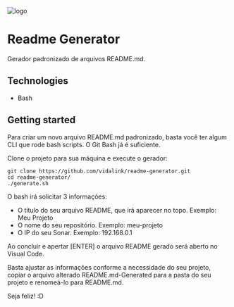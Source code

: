 ![logo](https://gitlab.com/uploads/-/system/group/avatar/4474270/vidalink-logo-66x33.png)

# Readme Generator

Gerador padronizado de arquivos README.md.

## Technologies

- Bash

## Getting started

Para criar um novo arquivo README.md padronizado, basta você ter algum CLI que rode bash scripts. O Git Bash já é suficiente.

Clone o projeto para sua máquina e execute o gerador:

```shell
git clone https://github.com/vidalink/readme-generator.git
cd readme-generator/
./generate.sh
```
O bash irá solicitar 3 informações:
- O titulo do seu arquivo README, que irá aparecer no topo. Exemplo: Meu Projeto
- O nome do seu repositório. Exemplo: meu-projeto
- O IP do seu Sonar. Exemplo: 192.168.0.1

Ao concluir e apertar [ENTER] o arquivo README gerado será aberto no Visual Code. 

Basta ajustar as informações conforme a necessidade do seu projeto, copiar o arquivo alterado README.md-Generated para a pasta do seu projeto e renomeá-lo para README.md.

Seja feliz! :D



